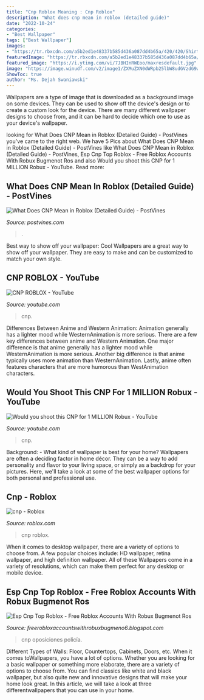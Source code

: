 ```yaml
---
title: "Cnp Roblox Meaning : Cnp Roblox"
description: "What does cnp mean in roblox (detailed guide)"
date: "2022-10-24"
categories:
- "Best Wallpaper"
tags: ["Best Wallpaper"]
images:
- "https://tr.rbxcdn.com/a5b2ed1e48337b585d436a087dd4b65a/420/420/Shirt/Png"
featuredImage: "https://tr.rbxcdn.com/a5b2ed1e48337b585d436a087dd4b65a/420/420/Shirt/Png"
featured_image: "https://i.ytimg.com/vi/7JBHInRWEoo/maxresdefault.jpg"
image: "https://image.winudf.com/v2/image1/ZXMuZXN0dWRpb25lbW8udGVzdG9wb3NpY2lvbmVzcG9saWNpYW5hY2lvbmFsX3NjcmVlbl8wXzE1NTUxNjg4MDlfMDI5/screen-0.jpg?fakeurl=1&amp;type=.jpg"
ShowToc: true
author: "Ms. Dejah Swaniawski"
---
```



Wallpapers are a type of image that is downloaded as a background image on some devices. They can be used to show off the device's design or to create a custom look for the device. There are many different wallpaper designs to choose from, and it can be hard to decide which one to use as your device's wallpaper.

	

		
looking for What Does CNP Mean in Roblox (Detailed Guide) - PostVines you've came to the right web. We have 5 Pics about What Does CNP Mean in Roblox (Detailed Guide) - PostVines like What Does CNP Mean in Roblox (Detailed Guide) - PostVines, Esp Cnp Top Roblox - Free Roblox Accounts With Robux Bugmenot Ros and also Would you shoot this CNP for 1 MILLION Robux - YouTube. Read more:
		
    
## What Does CNP Mean In Roblox (Detailed Guide) - PostVines

<img loading=lazy src="https://postvines.com/wp-content/uploads/2022/07/Roblox-1-768x550.png" onerror="this.onerror=null;this.src='https://tse2.mm.bing.net/th?id=OIP.KUmjBcRbNxe8yiPTFSHV4gHaFT&amp;pid=15.1';" alt="What Does CNP Mean in Roblox (Detailed Guide) - PostVines">

_Source: postvines.com_

>. 

	

Best way to show off your wallpaper:
Cool Wallpapers are a great way to show off your wallpaper. They are easy to make and can be customized to match your own style.

    
## CNP ROBLOX - YouTube

<img loading=lazy src="https://i.ytimg.com/vi/7JBHInRWEoo/maxresdefault.jpg" onerror="this.onerror=null;this.src='https://tse1.mm.bing.net/th?id=OIP.BhiYHob2yiZ2Jjdyy_cNAgHaEK&amp;pid=15.1';" alt="CNP ROBLOX - YouTube">

_Source: youtube.com_

>cnp. 

	

Differences Between Anime and Western Animation: Animation generally has a lighter mood while WesternAnimation is more serious.
There are a few key differences between anime and Western Animation. One major difference is that anime generally has a lighter mood while WesternAnimation is more serious. Another big difference is that anime typically uses more animation than WesternAnimation. Lastly, anime often features characters that are more humorous than WestAnimation characters.

    
## Would You Shoot This CNP For 1 MILLION Robux - YouTube

<img loading=lazy src="https://i.ytimg.com/vi/coIokoE3Tqw/maxresdefault.jpg" onerror="this.onerror=null;this.src='https://tse3.mm.bing.net/th?id=OIP.CCKF4buQfk5gowPkhw5gngHaEK&amp;pid=15.1';" alt="Would you shoot this CNP for 1 MILLION Robux - YouTube">

_Source: youtube.com_

>cnp. 

	

Background: - What kind of wallpaper is best for your home?
Wallpapers are often a deciding factor in home décor. They can be a way to add personality and flavor to your living space, or simply as a backdrop for your pictures. Here, we'll take a look at some of the best wallpaper options for both personal and professional use.

    
## Cnp - Roblox

<img loading=lazy src="https://tr.rbxcdn.com/a5b2ed1e48337b585d436a087dd4b65a/420/420/Shirt/Png" onerror="this.onerror=null;this.src='https://tse1.mm.bing.net/th?id=OIP.v3zZYbAmDTLRaL21D02MogAAAA&amp;pid=15.1';" alt="cnp - Roblox">

_Source: roblox.com_

>cnp roblox. 

	

When it comes to desktop wallpaper, there are a variety of options to choose from. A few popular choices include: HD wallpaper, retina wallpaper, and high definition wallpaper. All of these Wallpapers come in a variety of resolutions, which can make them perfect for any desktop or mobile device. 

    
## Esp Cnp Top Roblox - Free Roblox Accounts With Robux Bugmenot Ros

<img loading=lazy src="https://image.winudf.com/v2/image1/ZXMuZXN0dWRpb25lbW8udGVzdG9wb3NpY2lvbmVzcG9saWNpYW5hY2lvbmFsX3NjcmVlbl8wXzE1NTUxNjg4MDlfMDI5/screen-0.jpg?fakeurl=1&amp;type=.jpg" onerror="this.onerror=null;this.src='https://tse2.mm.bing.net/th?id=OIP.-Ni8FWgjiA0yUrzX6QiKXQHaNK&amp;pid=15.1';" alt="Esp Cnp Top Roblox - Free Roblox Accounts With Robux Bugmenot Ros">

_Source: freerobloxaccountswithrobuxbugmeno6.blogspot.com_

>cnp oposiciones policía. 

	

Different Types of Walls: Floor, Countertops, Cabinets, Doors, etc.
When it comes toWallpapers, you have a lot of options. Whether you are looking for a basic wallpaper or something more elaborate, there are a variety of options to choose from. You can find classics like white and black wallpaper, but also quite new and innovative designs that will make your home look great. In this article, we will take a look at three differentwallpapers that you can use in your home.

